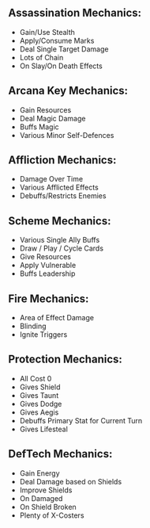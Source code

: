 ## Assassination Mechanics:
- Gain/Use Stealth
- Apply/Consume Marks
- Deal Single Target Damage
- Lots of Chain
- On Slay/On Death Effects

## Arcana Key Mechanics:
- Gain Resources
- Deal Magic Damage
- Buffs Magic
- Various Minor Self-Defences

## Affliction Mechanics:
- Damage Over Time
- Various Afflicted Effects
- Debuffs/Restricts Enemies

## Scheme Mechanics:
- Various Single Ally Buffs
- Draw / Play / Cycle Cards
- Give Resources
- Apply Vulnerable
- Buffs Leadership

## Fire Mechanics:
- Area of Effect Damage
- Blinding
- Ignite Triggers

## Protection Mechanics:
- All Cost 0
- Gives Shield
- Gives Taunt
- Gives Dodge
- Gives Aegis
- Debuffs Primary Stat for Current Turn
- Gives Lifesteal

## DefTech Mechanics:
- Gain Energy
- Deal Damage based on Shields
- Improve Shields
- On Damaged
- On Shield Broken
- Plenty of X-Costers
